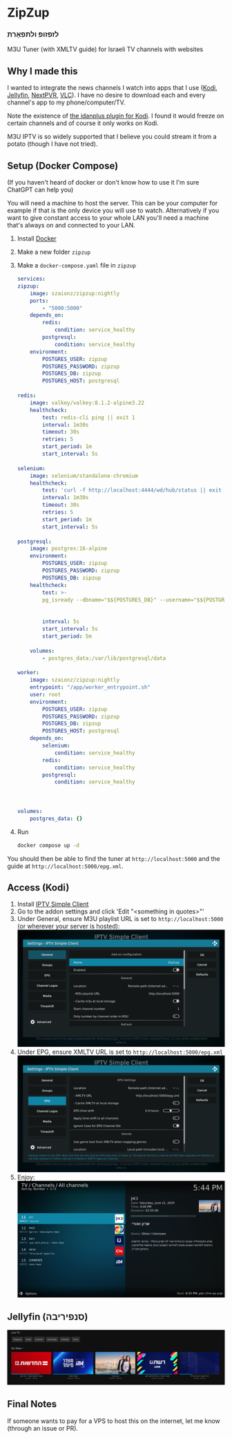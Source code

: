 # ZipZup
### לזפזופ ולתפאָרת
M3U Tuner (with XMLTV guide) for Israeli TV channels with websites
## Why I made this
I wanted to integrate the news channels I watch into apps that I use ([Kodi](https://kodi.tv), [Jellyfin](https://jellyfin.org/), [NextPVR](https://nextpvr.com/), [VLC](https://www.videolan.org/vlc/)). I have no desire to download each and every channel's app to my phone/computer/TV.

Note the existence of [the idanplus plugin for Kodi](https://github.com/Fishenzon/repo/tree/master/zips/plugin.video.idanplus). I found it would freeze on certain channels and of course it only works on Kodi.

M3U IPTV is so widely supported that I believe you could stream it from a potato (though I have not tried).

## Setup (Docker Compose)
(If you haven't heard of docker or don't know how to use it I'm sure ChatGPT can help you)

You will need a machine to host the server. This can be your computer for example if that is the only device you will use to watch. Alternatively if you want to give constant access to your whole LAN you'll need a machine that's always on and connected to your LAN.

1. Install [Docker](https://www.docker.com/)
2. Make a new folder `zipzup`
3. Make a `docker-compose.yaml` file in `zipzup`
    ```yaml
    services:
    zipzup:
        image: szaionz/zipzup:nightly
        ports:
            - "5000:5000"
        depends_on:
            redis:
                condition: service_healthy
            postgresql:
                condition: service_healthy
        environment:
            POSTGRES_USER: zipzup
            POSTGRES_PASSWORD: zipzup
            POSTGRES_DB: zipzup
            POSTGRES_HOST: postgresql

    redis:
        image: valkey/valkey:8.1.2-alpine3.22
        healthcheck:
            test: redis-cli ping || exit 1
            interval: 1m30s
            timeout: 30s
            retries: 5
            start_period: 1m
            start_interval: 5s
    
    selenium:
        image: selenium/standalone-chromium
        healthcheck:
            test: 'curl -f http://localhost:4444/wd/hub/status || exit 1'
            interval: 1m30s
            timeout: 30s
            retries: 5
            start_period: 1m
            start_interval: 5s

    postgresql:
        image: postgres:16-alpine
        environment:
            POSTGRES_USER: zipzup
            POSTGRES_PASSWORD: zipzup
            POSTGRES_DB: zipzup
        healthcheck:
            test: >-
            pg_isready --dbname="$${POSTGRES_DB}" --username="$${POSTGRES_USER}" || exit 1; Chksum="$$(psql --dbname="$${POSTGRES_DB}" --username="$${POSTGRES_USER}" --tuples-only --no-align --command='SELECT COALESCE(SUM(checksum_failures), 0) FROM pg_stat_database')"; echo "checksum failure count is $$Chksum"; [ "$$Chksum" = '0' ] || exit 1
    
    
            interval: 5s
            start_interval: 5s
            start_period: 5m

        volumes:
            - postgres_data:/var/lib/postgresql/data

    worker:
        image: szaionz/zipzup:nightly
        entrypoint: "/app/worker_entrypoint.sh"
        user: root
        environment:
            POSTGRES_USER: zipzup
            POSTGRES_PASSWORD: zipzup
            POSTGRES_DB: zipzup
            POSTGRES_HOST: postgresql
        depends_on:
            selenium:
                condition: service_healthy
            redis:
                condition: service_healthy
            postgresql:
                condition: service_healthy

        

    volumes:
        postgres_data: {}
    ```

4. Run
    ```bash
    docker compose up -d
    ```
You should then be able to find the tuner at `http://localhost:5000` and the guide at `http://localhost:5000/epg.xml`.

## Access (Kodi)
1. Install [IPTV Simple Client](https://kodi.tv/addons/omega/pvr.iptvsimple/)
2. Go to the addon settings and click 'Edit "\<something in quotes\>"'
3. Under General, ensure M3U playlist URL is set to `http://localhost:5000` (or wherever your server is hosted):![](screenshots/kodi_tuner.png)
4. Under EPG, ensure XMLTV URL is set to `http://localhost:5000/epg.xml`
![](screenshots/kodi_epg.png)
5. Enjoy:
![](screenshots/kodi_result.png)

## Jellyfin (סנפיריבה)
![](screenshots/jellyfin.png)

## Final Notes
If someone wants to pay for a VPS to host this on the internet, let me know (through an issue or PR).
